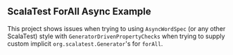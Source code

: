 ## ScalaTest ForAll Async Example

This project shows issues when trying to using `AsyncWordSpec` (or any other ScalaTest)
style with `GeneratorDrivenPropertyChecks` when trying to supply custom implicit 
`org.scalatest.Generator`'s for `forAll`.
